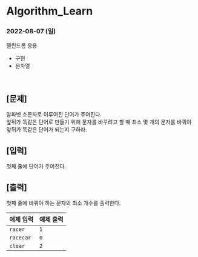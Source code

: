 # Algorithm_Learn
### 2022-08-07 (일)
팰린드롬 응용
- 구현
- 문자열

<br>

[문제]
-----------
알파벳 소문자로 이루어진 단어가 주어진다.<br>
앞뒤가 똑같은 단어로 만들기 위해 문자를 바꾸려고 할 때 최소 몇 개의 문자를 바꿔야 앞뒤가 똑같은 단어가 되는지 구하라.

[입력]
-----------
첫째 줄에 단어가 주어진다. 

[출력]
-----------
첫째 줄에 바꿔야 하는 문자의 최소 개수를 출력한다.

| 예제 입력          | 예제 출력    |
| ------------------ | ----------- |
| `racer`            | `1`         |
| `racecar`          | `0`         |
| `clear`            | `2`         |
